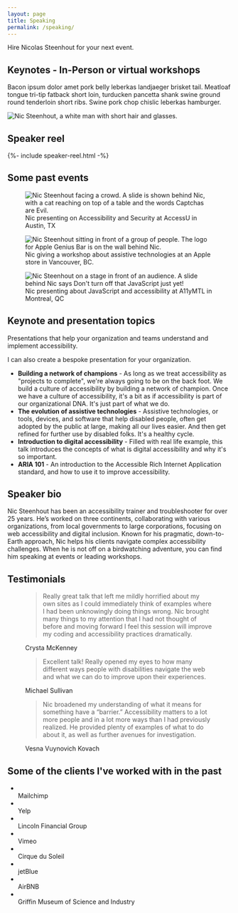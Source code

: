 ```yaml
---
layout: page
title: Speaking
permalink: /speaking/
---
```


<div class="callout">
  <p>Hire Nicolas Steenhout for your next event.</p>
</div>

## Keynotes - In-Person or virtual workshops

<div class="grid-reflow">
    <div>
        <p>Bacon ipsum dolor amet pork belly leberkas landjaeger brisket tail. Meatloaf tongue tri-tip fatback short loin, turducken pancetta shank swine ground round tenderloin short ribs. Swine pork chop chislic leberkas hamburger. </p>
    </div>
    <img src="/img/nicolas-steenhout-04.png" alt="Nic Steenhout, a white man with short hair and glasses.">
</div>

## Speaker reel
<div class="section-video">
    {%- include speaker-reel.html -%}
</div>

## Some past events

<div class="grid-reflow">
    <figure>
        <img src="/img/nic-steenhout-evil-captcha.jpg" alt="Nic Steenhout facing a crowd. A slide is shown behind Nic, with a cat reaching on top of a table and the words Captchas are Evil.">
            <figcaption>Nic presenting on Accessibility and Security at AccessU in Austin, TX</figcaption>
    </figure>
    <figure>
        <img src="/img/nic-steenhout-workshop-apple.jpg" alt="Nic Steenhout sitting in front of a group of people. The logo for Apple Genius Bar is on the wall behind Nic.">
            <figcaption>Nic giving a workshop about assistive technologies at an Apple store in Vancouver, BC.</figcaption>
    </figure>
    <figure>
        <img src="/img/nic-steenhout-javascript-accessibility.jpg" alt="Nic Steenhout on a stage in front of an audience. A slide behind Nic says Don't turn off that JavaScript just yet!">
            <figcaption>Nic presenting about JavaScript and accessibility at A11yMTL in Montreal, QC</figcaption>
    </figure>  
</div>

<section class="light-on-dark margin-vertical pad-inline round-corners">
<h2>Keynote and presentation topics</h2>
    <p>Presentations that help your organization and teams understand and implement accessibility.</p>
    <p>I can also create a bespoke presentation for your organization.</p>
    <ul>
    <li><strong>Building a network of champions</strong> - As long as we treat accessibility as "projects to complete", we're always going to be on the back foot. We build a culture of accessibility by building a network of champion. Once we have a culture of accessibility, it's a bit as if accessibility is part of our organizational DNA. It's just part of what we do.</li>
    <li><strong>The evolution of assistive technologies</strong> - Assistive technologies, or tools, devices, and software that help disabled people, often get adopted by the public at large, making all our lives easier. And then get refined for further use by disabled folks. It's a healthy cycle. </li>
    <li><strong>Introduction to digital accessibility</strong> - Filled with real life example, this talk introduces the concepts of what is digital accessibility and why it's so important.</li>
    <li><strong>ARIA 101</strong> - An introduction to the Accessible Rich Internet Application standard, and how to use it to improve accessibility.</li>
    </ul>
</section>


<h2>Speaker bio</h2>

Nic Steenhout has been an accessibility trainer and troubleshooter for over 25 years. He’s worked on three continents, collaborating with various organizations, from local governments to large corporations, focusing on web accessibility and digital inclusion. Known for his pragmatic, down-to-Earth approach, Nic helps his clients navigate complex accessibility challenges. When he is not off on a birdwatching adventure, you can find him speaking at events or leading workshops. 


<section id="testimonials">
    <h2>Testimonials</h2>
    <div class="quotes">
        <figure>
            <blockquote>Really great talk that left me mildly horrified about my own sites as I could immediately think of examples where I had been unknowingly doing things wrong. Nic brought many things to my attention that I had not thought of before and moving forward I feel this session will improve my coding and accessibility practices dramatically.</blockquote>
            <figcaption>Crysta McKenney</figcaption>
            </figure>
        <figure>    
            <blockquote>Excellent talk! Really opened my eyes to how many different ways people with disabilities navigate the web and what we can do to improve upon their experiences.</blockquote>  
            <figcaption>Michael Sullivan</figcaption>
        </figure>
        <figure>
            <blockquote>Nic broadened my understanding of what it means for something have a “barrier.” Accessibility matters to a lot more people and in a lot more ways than I had previously realized. He provided plenty of examples of what to do about it, as well as further avenues for investigation.</blockquote> 
            <figcaption>Vesna Vuynovich Kovach</figcaption>
        </figure>
    </div>
</section>

<section>
    <h2>Some of the clients I've worked with in the past</h2>
    <ul>
        <li><img src="/img/mailchimp.png" alt=""><br>Mailchimp</li>
        <li><img src="/img/yelp.png" alt=""><br>Yelp</li>
        <li><img src="/img/lfg.jpg" alt=""><br>Lincoln Financial Group</li>
        <li><img src="/img/vimeo.png" alt=""><br>Vimeo</li>
        <li><img src="/img/cirque.png" alt=""><br>Cirque du Soleil</li>
        <li><img src="/img/jetblue.png" alt=""><br>jetBlue</li>
        <li><img src="/img/airbnb.png" alt=""><br>AirBNB</li>
        <li><img src="/img/science-museum.png" alt=""><br>Griffin Museum of Science and Industry</li>
    </ul>
    
</section>
    
